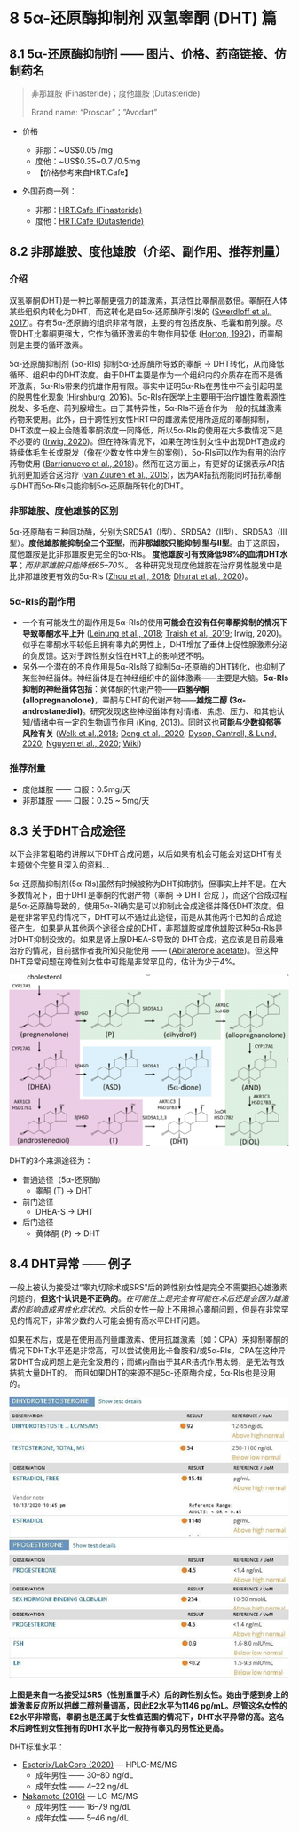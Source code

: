 # 8 5α-还原酶抑制剂 双氢睾酮 (DHT) 篇

## 8.1 5α-还原酶抑制剂 —— 图片、价格、药商链接、仿制药名

> 非那雄胺 (Finasteride)；度他雄胺 (Dutasteride)
>
> Brand name: “Proscar”；”Avodart”

- 价格
  - 非那：~US$0.05 /mg
  - 度他：~US$0.35~0.7 /0.5mg
  - 【价格参考来自HRT.Cafe】

- 外国药商一列：
  - 非那：[HRT.Cafe (Finasteride)](https://hrt.cafe/finasteride/)
  - 度他：[HRT.Cafe (Dutasteride)](https://hrt.cafe/dutasteride/)

## 8.2 非那雄胺、度他雄胺（介绍、副作用、推荐剂量）

### 介绍

双氢睾酮(DHT)是一种比睾酮更强力的雄激素，其活性比睾酮高数倍。睾酮在人体某些组织内转化为DHT，而这转化是由5α-还原酶所引发的 ([Swerdloff et al., 2017](https://doi.org/10.1210/er.2016-1067))。存有5α-还原酶的组织非常有限，主要的有包括皮肤、毛囊和前列腺。尽管DHT比睾酮更强大，它作为循环激素的生物作用较低 ([Horton, 1992](https://doi.org/10.1002/j.1939-4640.1992.tb01621.x))，而睾酮则是主要的循环激素。

5α-还原酶抑制剂 (5α-RIs) 抑制5α-还原酶所导致的睾酮 → DHT转化，从而降低循环、组织中的DHT浓度。由于DHT主要是作为一个组织内的介质存在而不是循环激素，5α-RIs带来的抗雄作用有限。事实中证明5α-RIs在男性中不会引起明显的脱男性化现象 ([Hirshburg, 2016](https://www.ncbi.nlm.nih.gov/pmc/articles/PMC5023004/))。5α-RIs在医学上主要用于治疗雄性激素源性脱发、多毛症、前列腺增生。由于其特异性，5α-RIs不适合作为一般的抗雄激素药物来使用。此外，由于跨性别女性HRT中的雌激素使用所造成的睾酮抑制，DHT浓度一般上会随着睾酮浓度一同降低，所以5α-RIs的使用在大多数情况下是不必要的 ([Irwig, 2020](doi.org/10.1111/andr.12881))。但在特殊情况下，如果在跨性别女性中出现DHT造成的持续体毛生长或脱发（像在少数女性中发生的案例），5α-RIs可以作为有用的治疗药物使用 ([Barrionuevo et al., 2018](https://doi.org/10.1210/jc.2017-02052))。然而在这方面上，有更好的证据表示AR拮抗剂更加适合这治疗 ([van Zuuren et al., 2015](https://doi.org/10.1002/14651858.CD010334.pub2))，因为AR拮抗剂能同时拮抗睾酮与DHT而5α-RIs只能抑制5α-还原酶所转化的DHT。

### 非那雄胺、度他雄胺的区别

5α-还原酶有三种同功酶，分别为SRD5A1（Ⅰ型）、SRD5A2（Ⅱ型）、SRD5A3（Ⅲ型）。**度他雄胺能抑制全三个亚型**，而**非那雄胺只能抑制Ⅰ型与Ⅱ型**。由于这原因，度他雄胺是比非那雄胺更完全的5α-RIs。
**度他雄胺可有效降低98%的血清DHT水平**；*而非那雄胺只能降低65–70%*。
各种研究发现度他雄胺在治疗男性脱发中是比非那雄胺更有效的5α-RIs ([Zhou et al., 2018](https://doi.org/10.2147/CIA.S192435); [Dhurat et al., 2020](https://doi.org/10.1111/dth.13379))。

### 5α-RIs的副作用

- 一个有可能发生的副作用是5α-RIs的使用**可能会在没有任何睾酮抑制的情况下导致睾酮水平上升** ([Leinung et al., 2018](https://doi.org/10.1089/trgh.2017.0035); [Traish et al., 2019](https://doi.org/10.1016/j.sxmr.2018.06.002); Irwig, 2020)。似乎在睾酮水平较低且拥有睾丸的男性上，DHT增加了垂体上促性腺激素分泌的负反馈。这对于跨性别女性在HRT上的影响还不明。
- 另外一个潜在的不良作用是5α-RIs除了抑制5α-还原酶的DHT转化，也抑制了某些神经甾体。神经甾体是在神经组织中的甾体激素——主要是大脑。**5α-RIs抑制的神经甾体包括**：黄体酮的代谢产物——**四氢孕酮 (allopregnanolone)**，睾酮与DHT的代谢产物——**雄烷二醇 (3α-androstanediol)**。研究发现这些神经甾体有对情绪、焦虑、压力、和其他认知/情绪中有一定的生物调节作用 ([King, 2013](https://doi.org/10.1007/978-1-4614-5559-2_1))。同时这也**可能与少数抑郁等风险有关** ([Welk et al.,2018](https://doi.org/10.1001/jamainternmed.2017.0089); [Deng et al., 2020](https://doi.org/10.22037/uj.v16i7.5866); [Dyson, Cantrell, & Lund, 2020](https://doi.org/10.1097/JU.0000000000001079); [Nguyen et al., 2020](doi.org/10.1001/jamadermatol.2020.3385); [Wiki](https://en.wikipedia.org/wiki/5α-Reductase_inhibitor#Emotional_changes))

### 推荐剂量

- 度他雄胺 —— 口服：0.5mg/天
- 非那雄胺 —— 口服：0.25 ~ 5mg/天

## 8.3 关于DHT合成途径

以下会非常粗略的讲解以下DHT合成问题，以后如果有机会可能会对这DHT有关主题做个完整且深入的资料...

5α-还原酶抑制剂(5α-RIs)虽然有时候被称为DHT抑制剂，但事实上并不是。在大多数情况下，由于DHT是睾酮的代谢产物（睾酮 -> DHT 合成 ），而这个合成过程是5α-还原酶导致的，使用5α-RI确实是可以抑制此合成途径并降低DHT浓度。但是在非常罕见的情况下，DHT可以不通过此途径，而是从其他两个已知的合成途径产生。如果是从其他两个途径合成的DHT，非那雄胺或度他雄胺这种5α-RIs是对DHT抑制没效的。如果是肾上腺DHEA-S导致的
DHT合成，这应该是目前最难治疗的情况，目前据作者我所知只能使用 —— ([Abiraterone acetate](https://en.wikipedia.org/wiki/Abiraterone_acetate))。但这种DHT异常问题在跨性别女性中可能是非常罕见的，估计为少于4%。

![pic](images/8.3.png)

DHT的3个来源途径为：

- 普通途径（5α-还原酶）
  - 睾酮 (T) → DHT
- 前门途径
  - DHEA-S → DHT
- 后门途径
  - 黄体酮 (P) → DHT

## 8.4 DHT异常 —— 例子

一般上被认为接受过“睾丸切除术或SRS”后的跨性别女性是完全不需要担心雄激素问题的，**但这个认识是不正确的**。*在可能性上是完全有可能在术后还是会因为雄激素的影响造成男性化症状的*。术后的女性一般上不用担心睾酮问题，但是在非常罕见的情况下，非常少数的人可能会拥有高水平DHT问题。

如果在术后，或是在使用高剂量雌激素、使用抗雄激素（如：CPA）来抑制睾酮的情况下DHT水平还是非常高，可以尝试使用比卡鲁胺和/或5α-RIs。CPA在这种异常DHT合成问题上是完全没用的；而螺内酯由于其AR拮抗作用太弱，是无法有效拮抗大量DHT的。
而且如果DHT的来源不是5α-还原酶合成，5α-RIs也是没用的。

![pic](images/8.4.png)

**上图是来自一名接受过SRS（性别重置手术）后的跨性别女性。她由于感到身上的雄激素反应所以把雌二醇剂量调高，因此E2水平为1146 pg/mL。尽管这名女性的E2水平非常高，睾酮也是还属于女性值范围的情况下，DHT水平异常的高。这名术后跨性别女性拥有的DHT水平比一般持有睾丸的男性还更高。**

DHT标准水平：

- [Esoterix/LabCorp (2020)](https://drive.google.com/file/d/1AmUJqhstSmIrcEdqmx_hLINfQLkPqqDx/view?usp=sharing) — HPLC-MS/MS
  - 成年男性 —— 30–80 ng/dL
  - 成年女性 —— 4–22 ng/dL
- [Nakamoto (2016)](https://doi.org/10.1016/B978-0-323-18907-1.00154-2) — LC-MS/MS
  - 成年男性 —— 16–79 ng/dL
  - 成年女性 —— 5–46 ng/dL

